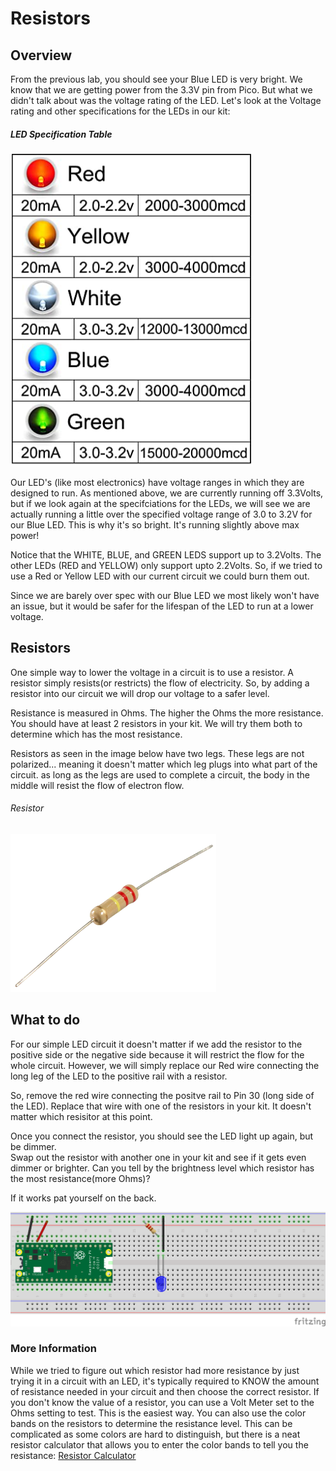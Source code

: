 # Resistors

## Overview

From the previous lab, you should see your Blue LED is very bright.  We know that we are getting power from the 3.3V pin from Pico.  But what we didn't talk about was the voltage rating of the LED.  Let's look at the Voltage rating and other specifications for the LEDs in our kit:

##### LED Specification Table
![LED Specs](/images/LED_SPECS.PNG)


Our LED's (like most electronics) have voltage ranges in which they are designed to run.  As mentioned above, we are currently running off 3.3Volts, but if we look again at the specifciations for the LEDs, we will see we are actually running a little over the specified voltage range of 3.0 to 3.2V for our Blue LED.  This is why it's so bright.  It's running slightly above max power!

Notice that the WHITE, BLUE, and GREEN LEDS support up to 3.2Volts. The other LEDs (RED and YELLOW) only support upto 2.2Volts.  So, if we tried to use a Red or Yellow LED with our current circuit we could burn them out.

Since we are barely over spec with our Blue LED we most likely won't have an issue, but it would be safer for the lifespan of the LED to run at a lower voltage. 


## Resistors

 One simple way to lower the voltage in a circuit is to use a resistor.  A resistor simply resists(or restricts) the flow of electricity.  So, by adding a resistor into our circuit we will drop our voltage to a safer level.  

 Resistance is measured in Ohms.  The higher the Ohms the more resistance.  You should have at least 2 resistors in your kit.  We will try them both to determine which has the most resistance.

 Resistors as seen in the image below have two legs. These legs are not polarized... meaning it doesn't matter which leg plugs into what part of the circuit.  as long as the legs are used to complete a circuit, the body in the middle will resist the flow of electron flow.

###### Resistor
![Resistor image](/images/resistor.png)



 ## What to do

For our simple LED circuit it doesn't matter if we add the resistor to the positive side or the negative side because it will restrict the flow for the whole circuit.  However, we will simply replace our Red wire connecting the long leg of the LED to the positive rail with a resistor.  

So, remove the red wire connecting the positve rail to Pin 30 (long side of the LED). Replace that wire with one of the resistors in your kit.  It doesn't matter which resisitor at this point.  

Once you connect the resistor, you should see the LED light up again, but be dimmer.  
Swap out the resistor with another one in your kit and see if it gets even dimmer or brighter.  Can you tell by the brightness level which resistor has the most resistance(more Ohms)?

If it works pat yourself on the back.

![Resistor Circuit](/images/2_Circuit_bb.png)

### More Information

While we tried to figure out which resistor had more resistance by just trying it in a circuit with an LED, it's typically required to KNOW the amount of resistance needed in your circuit and then choose the correct resistor. If you don't know the value of a resistor, you can use a Volt Meter set to the Ohms setting to test.  This is the easiest way.  You can also use the color bands on the resistors to determine the resistance level. This can be complicated as some colors are hard to distinguish, but there is a neat resistor calculator that allows you to enter the color bands to tell you the resistance: [Resistor Calculator](https://www.digikey.com/en/resources/conversion-calculators/conversion-calculator-resistor-color-code) 
